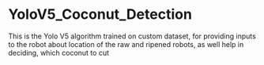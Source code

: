 # YoloV5_Coconut_Detection
This is the Yolo V5 algorithm trained on custom dataset, for providing inputs to the robot about location of the raw and ripened robots, as well help in deciding, which coconut to cut

